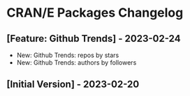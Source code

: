 # CRAN/E Packages Changelog

## [Feature: Github Trends] - 2023-02-24

- New: Github Trends: repos by stars
- New: Github Trends: authors by followers

## [Initial Version] - 2023-02-20
